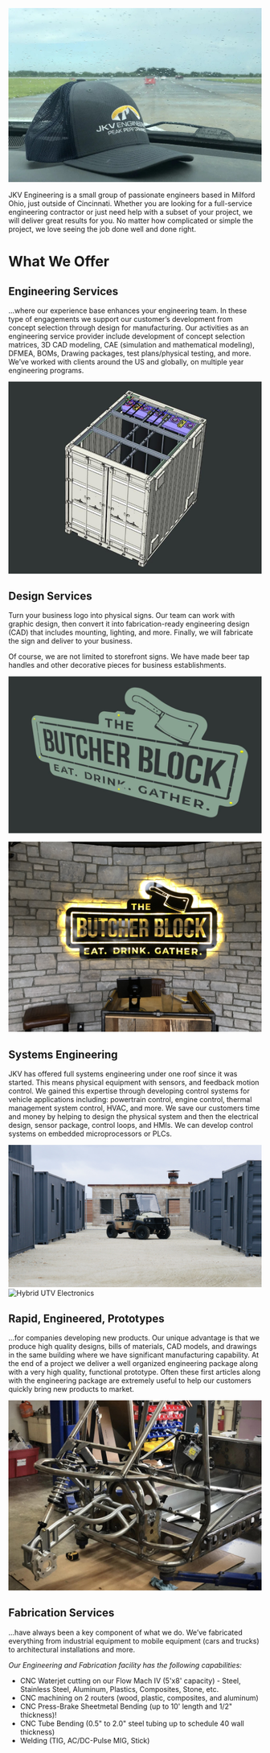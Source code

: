 ---
---

![](../../images/hat.jpg)

JKV Engineering is a small group of passionate engineers based in Milford Ohio, just outside of Cincinnati. Whether you are looking for a full-service engineering contractor or just need help with a subset of your project, we will deliver great results for you. No matter how complicated or simple the project, we love seeing the job done well and done right.

# What We Offer 

<h2 id="engineering-services">Engineering Services</h2>

...where our experience base enhances your engineering team.  In these type of engagements we support our customer’s development from concept selection through design for manufacturing.  Our activities as an engineering service provider include development of concept selection matrices, 3D CAD modeling, CAE (simulation and mathematical modeling), DFMEA, BOMs, Drawing packages, test plans/physical testing, and more.  We’ve worked with clients around the US and globally, on multiple year engineering programs.      

![CAD design of a compressed hydrogen storage](../../images/hydrogen-cad-1.jpg)

<h2 id="design-services">Design Services</h2>

Turn your business logo into physical signs. Our team can work with graphic design, then convert it into fabrication-ready engineering design (CAD) that includes mounting, lighting, and more. Finally, we will fabricate the sign and deliver to your business.

Of course, we are not limited to storefront signs. We have made beer tap handles and other decorative pieces for business establishments.

![A storefront sign for a restaurant, CAD design](../../images/fabrication/examples/butcher_block_2.jpg)

![A storefront sign for a restaurant, installed](../../images/fabrication/examples/butcher_block.jpg)

<h2 id="systems-engineering">Systems Engineering</h2>

JKV has offered full systems engineering under one roof since it was started.  This means physical equipment with sensors, and feedback motion control.  We gained this expertise through developing control systems for vehicle applications including: powertrain control, engine control, thermal management system control, HVAC, and more.  We save our customers time and money by helping to design the physical system and then the electrical design, sensor package, control loops, and HMIs.    We can develop control systems on embedded microprocessors or PLCs.

![Hybrid Electric UTV](../../images/exergi_2.jpg)
![Hybrid UTV Electronics](../../images/exergi_30.jpg)

<h2 id="rapid-engineered-prototypes">Rapid, Engineered, Prototypes</h2>

...for companies developing new products.   Our unique advantage is that we produce high quality designs, bills of materials, CAD models, and drawings in the same building where we have significant manufacturing capability.  At the end of a project we deliver a well organized engineering package along with a very high quality, functional prototype.  Often these first articles along with the engineering package are extremely useful to help our customers quickly bring new products to market.

![Prototype build in process](../../images/fabrication/examples/three_wheeler.jpg)

<h2 id="fabrication-services">Fabrication Services</h2>

...have always been a key component of what we do.  We’ve fabricated everything from industrial equipment to mobile equipment (cars and trucks) to architectural installations and more.

_Our Engineering and Fabrication facility has the following capabilities:_

- CNC Waterjet cutting on our Flow Mach IV (5'x8' capacity) - Steel, Stainless Steel, Aluminum, Plastics, Composites, Stone, etc.
- CNC machining on 2 routers (wood, plastic, composites, and aluminum)
- CNC Press-Brake Sheetmetal Bending (up to 10' length and 1/2" thickness)!
- CNC Tube Bending (0.5" to 2.0" steel tubing up to schedule 40 wall thickness)
- Welding (TIG, AC/DC-Pulse MIG, Stick)